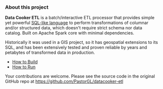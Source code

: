 ### About this project

**Data Cooker ETL** is a batch/interactive ETL processor that provides simple yet powerful [SQL-like language](https://pastorgl.github.io/datacooker-etl/TDL.html) to perform transformations of columnar and/or structured data, which doesn't require strict schema nor data catalog. Built on Apache Spark core with minimal dependencies.
 
Historically it was used in a GIS project, so it has geospatial extensions to its SQL, and has been extensively tested and proven reliable by years and petabytes of transformed data in production.

* [How to Build](BUILD.md)
* [How to Run](EXECUTE.md)

Your contributions are welcome. Please see the source code in the original GitHub repo at https://github.com/PastorGL/datacooker-etl
